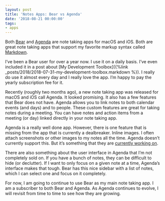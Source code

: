 ```yaml
---
layout: post
title: 'Notes Apps: Bear vs Agenda'
date: '2018-08-21 00:00:00'
tags:
- apps
---
```


Both [Bear](http://www.bear-writer.com/) and [Agenda](https://www.agenda.com/) are note taking apps for macOS and iOS. Both are great note taking apps that support my favorite markup syntax called [Markdown](https://daringfireball.net/projects/markdown/).

I’ve been a Bear user for over a year now. I use it on a daily basis. I’ve even included it in a post about [My Development Toolbox]({%link _posts/2018/2018-07-31-my-development-toolbox.markdown %}). I really do use it almost every day and I really love the app. I’m happy to pay the yearly subscription fee for it.

Recently (roughly two months ago), a new note taking app was released for macOS and iOS call Agenda. It looked promising. It also has a few features that Bear does not have. Agenda allows you to link notes to both calendar events (and days) and to people. These custom features are great for taking notes during a meeting. You can have notes and action items from a meeting (or day) linked directly in your note taking app.

Agenda is a really well done app. However, there is one feature that is missing from the app that is currently a dealbreaker. Inline images. I often attach screenshots or other images to my notes all the time. Agenda doesn’t currently support this. But it’s something that they are [currently working on](https://agenda.community/t/the-features-we-are-working-on-right-now/679).

There are also something about the user interface in Agenda that I’m not completely sold on. If you have a bunch of notes, they can be difficult to hide (or declutter). If I want to only focus on a given note at a time, Agenda’s interface makes that tough. Bear has this nice sidebar with a list of notes, which I can select one and focus on it completely.

For now, I am going to continue to use Bear as my main note taking app. I am a subscriber to both Bear and Agenda. As Agenda continues to evolve, I will revisit from time to time to see how they are growing.

